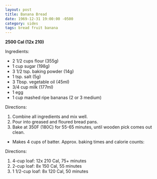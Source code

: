 ```yaml
---
layout: post
title: Banana Bread
date: 1969-12-31 19:00:00 -0500
category: sides
tags: bread fruit banana
---
```

<b>2500 Cal (12x 210)</b>
  
Ingredients:  
<ul>
 	<li>2 1/2 cups flour (355g)</li>
 	<li>1 cup sugar (198g)</li>
 	<li>3 1/2 tsp. baking powder (14g)</li>
 	<li>1 tsp. salt (5g)</li>
 	<li>3 Tbsp. vegetable oil (45ml)</li>
 	<li>3/4 cup milk (177ml)</li>
 	<li>1 egg</li>
 	<li>1 cup mashed ripe bananas (2 or 3 medium)</li>
</ul>
Directions:  
<ol>
 	<li>Combine all ingredients and mix well.</li>
 	<li>Pour into greased and floured bread pans.</li>
 	<li>Bake at 350F (180C) for 55-65 minutes, until wooden pick comes out clean.</li>
</ol>
<ul>
 	<li>Makes 4 cups of batter. Approx. baking times and calorie counts:</li>
</ul>
Directions:  
<ol>
 	<li>4-cup loaf: 12x 210 Cal, 75+ minutes</li>
 	<li>2-cup loaf: 8x 150 Cal, 55 minutes</li>
 	<li>1 1/2-cup loaf: 8x 120 Cal, 50 minutes</li>
</ol>
